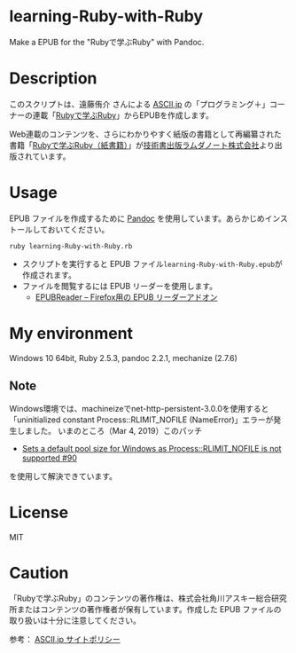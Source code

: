 # learning-Ruby-with-Ruby

Make a EPUB for the "Rubyで学ぶRuby" with Pandoc.

# Description

このスクリプトは、遠藤侑介 さんによる [ASCII.jp](https://ascii.jp/) の「プログラミング＋」コーナーの連載「[Rubyで学ぶRuby](https://ascii.jp/elem/000/001/230/1230449/)」からEPUBを作成します。

Web連載のコンテンツを、さらにわかりやすく紙版の書籍として再編纂された書籍「[Rubyで学ぶRuby（紙書籍）](https://www.lambdanote.com/collections/ruby-ruby)」が[技術書出版ラムダノート株式会社](https://www.lambdanote.com/)より出版されています。


# Usage

EPUB ファイルを作成するために [Pandoc](https://pandoc.org/) を使用しています。あらかじめインストールしておいてください。

```
ruby learning-Ruby-with-Ruby.rb
```

*   スクリプトを実行すると EPUB ファイル`learning-Ruby-with-Ruby.epub`が作成されます。
*   ファイルを閲覧するには EPUB リーダーを使用します。
    *   [EPUBReader – Firefox用の EPUB リーダーアドオン](https://addons.mozilla.org/ja/firefox/addon/epubreader/)

# My environment

Windows 10 64bit, Ruby 2.5.3, pandoc 2.2.1, mechanize (2.7.6)

## Note
Windows環境では、machineizeでnet-http-persistent-3.0.0を使用すると「uninitialized constant Process::RLIMIT_NOFILE (NameError)」エラーが発生しました。
いまのところ（Mar 4, 2019）このパッチ
*   [Sets a default pool size for Windows as Process::RLIMIT_NOFILE is not supported #90](https://github.com/drbrain/net-http-persistent/pull/90/files)

を使用して解決できています。



# License

MIT

# Caution

「Rubyで学ぶRuby」のコンテンツの著作権は、株式会社角川アスキー総合研究所またはコンテンツの著作権者が保有しています。作成した EPUB ファイルの取り扱いは十分に注意してください。

参考： [ASCII.jp サイトポリシー](https://ascii.jp/info/site_policy.html)
